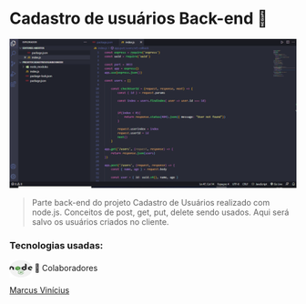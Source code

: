 # Cadastro de usuários Back-end 🙍



<img src="./assets/cadastroprojetoparteBack.gif" alt="gifProjeto">



> Parte back-end do projeto Cadastro de Usuários realizado com node.js. Conceitos de post, get, put, delete sendo usados. Aqui será salvo os usuários criados no cliente.
### Tecnologias usadas:
 
<img align="center" alt="node" height="30" width="40" src="assets/nodejs.png">
🤝 Colaboradores

<a href="https://www.linkedin.com/in/marcusviniciusbeghelisantos/" target="_blank">Marcus Vinícius</a>





